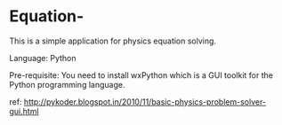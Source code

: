 Equation-
=========
This is a simple application for physics equation solving.

Language:
      Python

Pre-requisite:
      You need to install wxPython which is a GUI toolkit for the Python programming language.
      
ref:
      http://pykoder.blogspot.in/2010/11/basic-physics-problem-solver-gui.html
